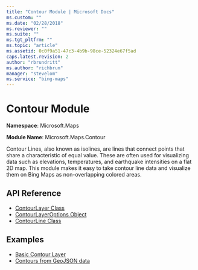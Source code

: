 ```yaml
---
title: "Contour Module | Microsoft Docs"
ms.custom: ""
ms.date: "02/28/2018"
ms.reviewer: ""
ms.suite: ""
ms.tgt_pltfrm: ""
ms.topic: "article"
ms.assetid: 0c0f9a51-47c3-4b9b-98ce-52324e67f5ad
caps.latest.revision: 2
author: "rbrundritt"
ms.author: "richbrun"
manager: "stevelom"
ms.service: "bing-maps"
---
```

# Contour Module
**Namespace**: Microsoft.Maps

**Module Name**: Microsoft.Maps.Contour

Contour Lines, also known as isolines, are lines that connect points that share a characteristic of equal value. These are often used for visualizing data such as elevations, temperatures, and earthquake intensities on a flat 2D map. This module makes it easy to take contour line data and visualize them on Bing Maps as non-overlapping colored areas. 

## API Reference

* [ContourLayer Class](contourlayer-class.md)
* [ContourLayerOptions Object](contourlayeroptions-object.md)
* [ContourLine Class](contourline-class.md) 

## Examples

* [Basic Contour Layer](../../map-control-concepts/contour-module-examples/basic-contour-layer.md)
* [Contours from GeoJSON data](../../map-control-concepts/contour-module-examples/contours-from-geojson-data.md)
